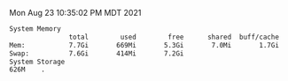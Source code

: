 Mon Aug 23 10:35:02 PM MDT 2021
```bash
System Memory
               total        used        free      shared  buff/cache   available
Mem:           7.7Gi       669Mi       5.3Gi       7.0Mi       1.7Gi       6.6Gi
Swap:          7.6Gi       414Mi       7.2Gi
System Storage
626M	.
```
